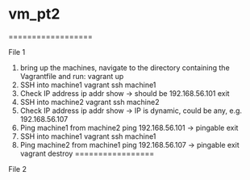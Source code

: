 # vm_pt2
==================

File 1

1. bring up the machines, navigate to the directory containing the Vagrantfile and run: 
vagrant up
2. SSH into machine1
vagrant ssh machine1
3.	Check IP address
ip addr show               -> should be 192.168.56.101
exit
4. SSH into machine2
vagrant ssh machine2
6.	Check IP address
ip addr show               -> IP is dynamic, could be any, e.g. 192.168.56.107
7. Ping machine1 from machine2
ping 192.168.56.101        -> pingable
exit
8. SSH into machine1
vagrant ssh machine1
9.	Ping machine2 from machine1
ping 192.168.56.107        -> pingable
exit
vagrant destroy
=================

File 2

